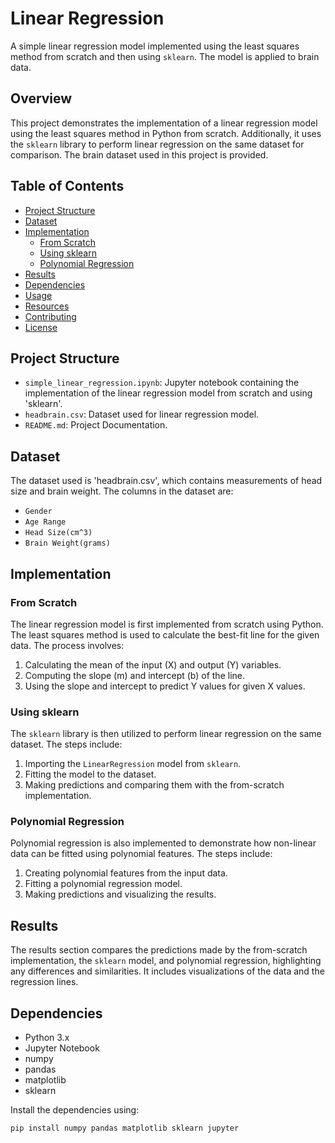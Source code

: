 # Linear Regression

A simple linear regression model implemented using the least squares method from scratch and then using `sklearn`. The model is applied to brain data.

## Overview

This project demonstrates the implementation of a linear regression model using the least squares method in Python from scratch. Additionally, it uses the `sklearn` library to perform linear regression on the same dataset for comparison. The brain dataset used in this project is provided.

## Table of Contents

- [Project Structure](#project-structure)
- [Dataset](#dataset)
- [Implementation](#implementation)
  - [From Scratch](#from-scratch)
  - [Using sklearn](#using-sklearn)
  - [Polynomial Regression](#polynomial-regression)
- [Results](#results)
- [Dependencies](#dependencies)
- [Usage](#usage)
- [Resources](#resources)
- [Contributing](#contributing)
- [License](#license)

## Project Structure
- `simple_linear_regression.ipynb`: Jupyter notebook containing the implementation of the linear regression model from scratch and using 'sklearn'.
- `headbrain.csv`: Dataset used for linear regression model.
- `README.md`: Project Documentation.

## Dataset

The dataset used is 'headbrain.csv', which contains measurements of head size and brain weight. The columns in the dataset are:
- `Gender`
- `Age Range`
- `Head Size(cm^3)`
- `Brain Weight(grams)`

## Implementation

### From Scratch

The linear regression model is first implemented from scratch using Python. The least squares method is used to calculate the best-fit line for the given data. The process involves:
1. Calculating the mean of the input (X) and output (Y) variables.
2. Computing the slope (m) and intercept (b) of the line.
3. Using the slope and intercept to predict Y values for given X values.

### Using sklearn

The `sklearn` library is then utilized to perform linear regression on the same dataset. The steps include:
1. Importing the `LinearRegression` model from `sklearn`.
2. Fitting the model to the dataset.
3. Making predictions and comparing them with the from-scratch implementation.

### Polynomial Regression

Polynomial regression is also implemented to demonstrate how non-linear data can be fitted using polynomial features. The steps include:
1. Creating polynomial features from the input data.
2. Fitting a polynomial regression model.
3. Making predictions and visualizing the results.

## Results

The results section compares the predictions made by the from-scratch implementation, the `sklearn` model, and polynomial regression, highlighting any differences and similarities. It includes visualizations of the data and the regression lines.

## Dependencies

- Python 3.x
- Jupyter Notebook
- numpy
- pandas
- matplotlib
- sklearn

Install the dependencies using:
```bash
pip install numpy pandas matplotlib sklearn jupyter